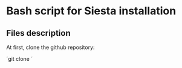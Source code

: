 # Bash script for Siesta installation
## Files description

At first, clone the github repository:

´git clone ´
